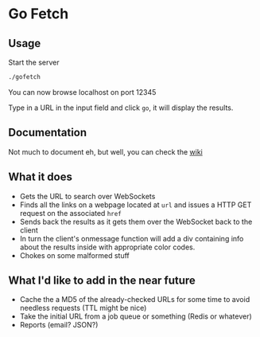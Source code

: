 # Go Fetch

## Usage
	
Start the server

```bash
./gofetch
```

You can now browse localhost on port 12345

Type in a URL in the input field and click `go`, it will display the results.

## Documentation

Not much to document eh, but well, you can check the [wiki](https://github.com/Veejay/gofetch/wiki)

## What it does

* Gets the URL to search over WebSockets
* Finds all the links on a webpage located at `url` and issues a HTTP GET request on the associated `href`
* Sends back the results as it gets them over the WebSocket back to the client
* In turn the client's onmessage function will add a div containing info about the results inside with 
  appropriate color codes.
* Chokes on some malformed stuff

## What I'd like to add in the near future

* Cache the a MD5 of the already-checked URLs for some time to avoid needless requests (TTL might be nice)
* Take the initial URL from a job queue or something (Redis or whatever)
* Reports (email? JSON?)
